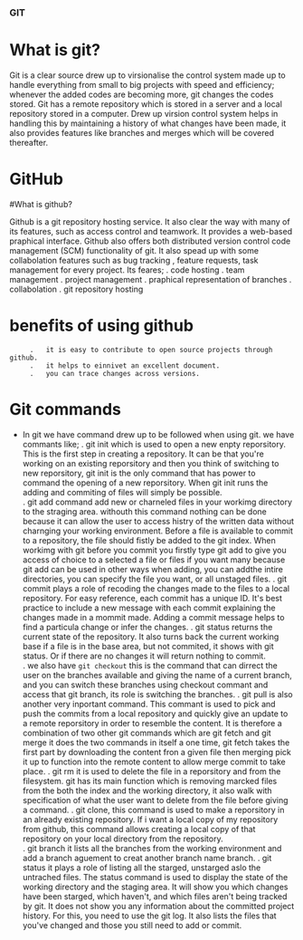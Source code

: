  ### GIT
 # What is git?
 Git is a clear source drew up to virsionalise the control system made up to handle everything from
 small to big projects with speed and efficiency; whenever the added codes are becoming
  more, git changes the codes stored. Git has a remote repository which is stored in a server and a local
   repository stored in a computer. Drew up virsion control system helps in handling this by maintaining a history of what changes have been made, it also provides features like branches and merges which will be covered thereafter.
  
   # GitHub
   #What is github?

   Github is a git repository hosting service. It also clear the way with many of its features, such as access control and  teamwork. It provides a web-based praphical interface.
   Github also offers both distributed version control code management (SCM) functionality of git. It also spead up with some collabolation features such as bug tracking , feature requests, task management for every project. Its feares;
         .   code hosting
         .   team management
         .   project management
         .   praphical representation of branches
         .   collabolation
         .   git repository hosting

 # benefits of using github

         .   it is easy to contribute to open source projects through github. 
         .   it helps to einnivet an excellent document.
         .   you can trace changes across versions.        

  # Git commands

 - In git we have command drew up to be followed when using git. we have commants like;
 . git init which is used to open a new enpty reporsitory. This is the first step in creating a repository. It can be that you're working on an existing reporsitory and then you think of switching to new reporsitory, git init is the only command that has power to command the opening of a new reporsitory.
 When git init runs the adding and commiting of files will simply be possible.  
 . git add command add new or charneled files in your workimg directory to the straging area. withouth 
 this command nothing can be done because it can allow the user to access histry of the written 
 data without charnging your working environment. Before a file is available to commit to a repository, the file should fistly be added to the git index.  When workimg with git before you commit
 you firstly type git add to give you access of choice to a selected a file or files if you want many because git add can be used in other ways when adding, you can addthe intire directories, you can specify the file you want, or all unstaged files.
 . git commit plays a role of recoding the changes made to the files to a local repository. For easy reference, each commit has a unique ID. It's best practice to include a new message with each commit explaining the changes made in a mommit made. Adding a commit message helps to find a particula change or infer the changes.
 . git status returns the current state of the repository. It also turns back the current working base if a file is in the base area, but not commited, it shows with git status. Or if there are no changes it will return nothing to commit.  
 . we also have ```git checkout``` this is the command that can dirrect the user on the branches available
 and giving the name of a current branch, and you can switch these branches using checkout commant
 and access that git branch, its role is switching the branches.
 . git pull is also another very inportant command. This commant is used to pick and push the commits
 from a local repository and quickly give an update to a remote reporsitory in order to resemble the 
 content. It is therefore a combination of two other git commands which are git fetch and git merge 
 it does the two commands in itself a one time, git fetch takes the first part by downloading the content
 fron a given file then merging pick it up to function into the remote content to allow merge commit to 
 take place.
 . git rm it is used to delete the file in a reporsitory and from the filesystem.
 git has its main function which is removing marcked files from the both the index and the working 
 directory, it also walk with specification of what the user want to delete from the file before 
 giving a command. 
 . git clone, this command is used to make a reporsitory in an already existing repository. If i want a local copy of my repository from github, this command allows creating a local copy of that repository on your local directory from the repository.   
 . git branch it lists all the branches from the working environment and add a branch aguement to creat 
 another branch name branch.
 . git status it plays a role of listing all the starged, unstarged aslo the untrached files. The status command is used to display the state of the working directory and the staging area. It will show you which changes have been starged, which haven't, and which files aren't being tracked by git. It does not show you any information about the committed project history. For this, you need to use the git log. It also lists the files that you've changed and those you still need to add or commit.